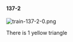#### 137-2
![train-137-2-0.png](https://github.com/lil-lab/nlvr/raw/master/nlvr/train/images/29/train-137-2-0.png "train-137-2-0.png")

There is 1 yellow triangle
